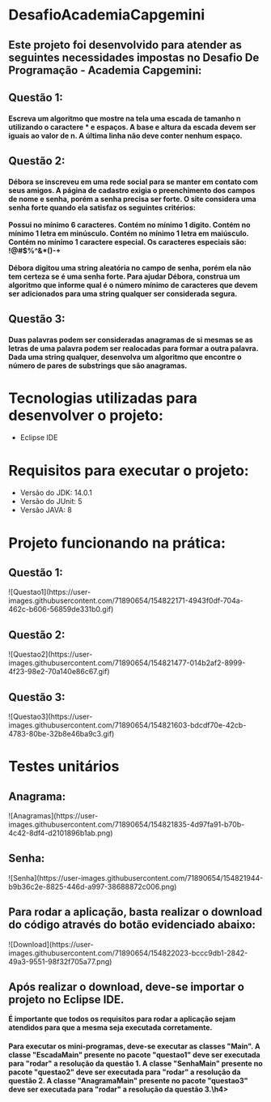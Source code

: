 # DesafioAcademiaCapgemini
 
<h2> Este projeto foi desenvolvido para atender as seguintes necessidades impostas no Desafio De Programação - Academia Capgemini: </h2>

<h2> Questão 1: </h2>
<h4> Escreva um algoritmo que mostre na tela uma escada de tamanho n utilizando o caractere * e espaços. A base e altura da escada devem ser iguais ao valor de n. A última linha não deve conter nenhum espaço. </h4>

<h2> Questão 2: </h2>
<h4> Débora se inscreveu em uma rede social para se manter em contato com seus amigos. A página de cadastro exigia o preenchimento dos campos de nome e senha, porém a senha precisa ser forte. O site considera uma senha forte quando ela satisfaz os seguintes critérios:
<br></br>
Possui no mínimo 6 caracteres. Contém no mínimo 1 digito. Contém no mínimo 1 letra em minúsculo. Contém no mínimo 1 letra em maiúsculo. Contém no mínimo 1 caractere especial. Os caracteres especiais são: !@#$%^&*()-+
<br></br>
Débora digitou uma string aleatória no campo de senha, porém ela não tem certeza se é uma senha forte. Para ajudar Débora, construa um algoritmo que informe qual é o número mínimo de caracteres que devem ser adicionados para uma string qualquer ser considerada segura.</h4>

<h2> Questão 3: </h2>
<h4> Duas palavras podem ser consideradas anagramas de si mesmas se as letras de uma palavra podem ser realocadas para formar a outra palavra. Dada uma string qualquer, desenvolva um algoritmo que encontre o número de pares de substrings que são anagramas. </h4>

<h1>Tecnologias utilizadas para desenvolver o projeto:</h1>

* Eclipse IDE

<h1>Requisitos para executar o projeto:</h1>

* Versão do JDK: 14.0.1 
* Versão do JUnit: 5
* Versão JAVA: 8

<h1>Projeto funcionando na prática:</h1>
<h2>Questão 1:</h2>
![Questao1](https://user-images.githubusercontent.com/71890654/154822171-4943f0df-704a-462c-b606-56859de331b0.gif)

<h2>Questão 2:</h2>
![Questao2](https://user-images.githubusercontent.com/71890654/154821477-014b2af2-8999-4f23-98e2-70a140e86c67.gif)

<h2>Questão 3:</h2>
![Questao3](https://user-images.githubusercontent.com/71890654/154821603-bdcdf70e-42cb-4783-80be-32b8e46ba9c3.gif)

<h1> Testes unitários </h1>
<h2>Anagrama:</h2>
![Anagramas](https://user-images.githubusercontent.com/71890654/154821835-4d97fa91-b70b-4c42-8df4-d2101896b1ab.png)

<h2>Senha:</h2>
![Senha](https://user-images.githubusercontent.com/71890654/154821944-b9b36c2e-8825-446d-a997-38688872c006.png)

<h2> Para rodar a aplicação, basta realizar o download do código através do botão evidenciado abaixo: </h2>
![Download](https://user-images.githubusercontent.com/71890654/154822023-bccc9db1-2842-49a3-9551-98f32f705a77.png)

<h2> Após realizar o download, deve-se importar o projeto no Eclipse IDE.</h2>
<b>É importante que todos os requisitos para rodar a aplicação sejam atendidos para que a mesma seja executada corretamente.</b>
<h4> Para executar os mini-programas, deve-se executar as classes "Main". A classe "EscadaMain" presente no pacote "questao1" deve ser executada para "rodar" a resolução da questão 1. A classe "SenhaMain" presente no pacote "questao2" deve ser executada para "rodar" a resolução da questão 2. A classe "AnagramaMain" presente no pacote "questao3" deve ser executada para "rodar" a resolução da questão 3.\h4>
